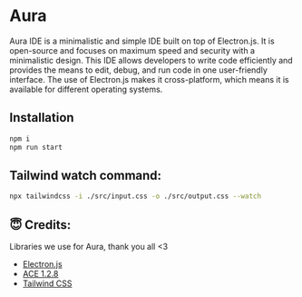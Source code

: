 # Aura
Aura IDE is a minimalistic and simple IDE built on top of Electron.js. It is open-source and focuses on maximum speed and security with a minimalistic design. This IDE allows developers to write code efficiently and provides the means to edit, debug, and run code in one user-friendly interface. The use of Electron.js makes it cross-platform, which means it is available for different operating systems.

## Installation

```bash
npm i
npm run start
```
## Tailwind watch command:
```bash
npx tailwindcss -i ./src/input.css -o ./src/output.css --watch
```

## 😇 Credits:

Libraries we use for Aura, thank you all <3

- [Electron.js](https://github.com/electron/electron)
- [ACE 1.2.8](https://github.com/ajaxorg/ace)
- [Tailwind CSS](https://github.com/tailwindlabs/tailwindcss)